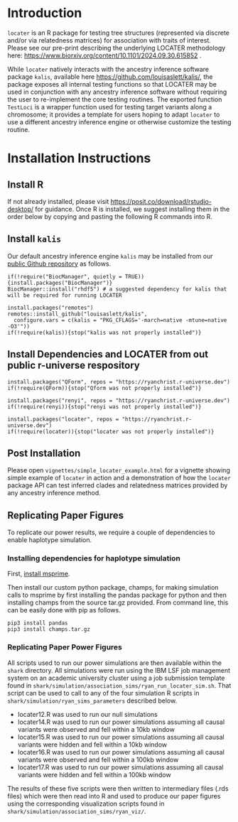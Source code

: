 # Introduction

`locater` is an R package for testing tree structures (represented via discrete and/or via relatedness matrices) for association with traits of interest. Please see our pre-print describing the underlying LOCATER methodology here: https://www.biorxiv.org/content/10.1101/2024.09.30.615852 .

While `locater` natively interacts with the ancestry inference software package `kalis`, available here https://github.com/louisaslett/kalis/, the package exposes all internal testing functions so that LOCATER may be used in conjunction with any ancestry inference software without requiring the user to re-implement the core testing routines. The exported function `TestLoci` is a wrapper function used for testing target variants along a chromosome; it provides a template for users hoping to adapt `locater` to use a different ancestry inference engine or otherwise customize the testing routine.



# Installation Instructions


## Install R 
If not already installed, please visit https://posit.co/download/rstudio-desktop/ for guidance. Once R is installed, we suggest installing them in the order below by copying and pasting the following R commands into R.

## Install `kalis`
Our default ancestry inference engine `kalis` may be installed from our [public Github repository](https://github.com/louisaslett/kalis/) as follows.

```
if(!require("BiocManager", quietly = TRUE)){install.packages("BiocManager")}
BiocManager::install("rhdf5") # a suggested dependency for kalis that will be required for running LOCATER

install.packages("remotes")
remotes::install_github("louisaslett/kalis",
  configure.vars = c(kalis = "PKG_CFLAGS='-march=native -mtune=native -O3'"))
if(!require(kalis)){stop("kalis was not properly installed")}
```

## Install Dependencies and LOCATER from out public r-universe respository

```{r install_from_r_universe,eval=FALSE}
install.packages("QForm", repos = "https://ryanchrist.r-universe.dev")
if(!require(QForm)){stop("Qform was not properly installed")}

install.packages("renyi", repos = "https://ryanchrist.r-universe.dev")
if(!require(renyi)){stop("renyi was not properly installed")}

install.packages("locater", repos = "https://ryanchrist.r-universe.dev")
if(!require(locater)){stop("locater was not properly installed")}
```

## Post Installation
Please open `vignettes/simple_locater_example.html` for a vignette showing simple example of `locater` in action and a demonstration of how the `locater` package API can test inferred clades and relatedness matrices provided by any ancestry inference method.

## Replicating Paper Figures

To replicate our power results, we require a couple of dependencies to enable haplotype simulation.

### Installing dependencies for haplotype simulation

First, [install msprime](
https://tskit.dev/msprime/docs/stable/installation.html).

Then install our custom python package, champs, for making simulation calls to msprime by first installing the pandas package for python and then installing champs from the source tar.gz provided. From command line, this can be easily done with pip as follows.

```{bash install, eval=FALSE}
pip3 install pandas
pip3 install champs.tar.gz
```

### Replicating Paper Power Figures

All scripts used to run our power simulations are then available within the `shark` directory. All simulations were run using the IBM LSF job management system on an academic university cluster using a job submission template found in `shark/simulation/association_sims/ryan_run_locater_sim.sh`. That script can be used to call to any of the four simulation R scripts in `shark/simulation/ryan_sims_parameters` described below.

- locater12.R was used to run our null simulations
- locater14.R was used to run our power simulations assuming all causal variants were observed and fell within a 10kb window
- locater15.R was used to run our power simulations assuming all causal variants were hidden and fell within a 10kb window
- locater16.R was used to run our power simulations assuming all causal variants were observed and fell within a 100kb window
- locater17.R was used to run our power simulations assuming all causal variants were hidden and fell within a 100kb window

The results of these five scripts were then written to intermediary files (.rds files) which were then read into R and used to produce our paper figures using the corresponding visualization scripts found in `shark/simulation/association_sims/ryan_viz/`.
